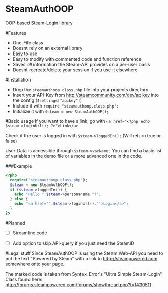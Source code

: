 # SteamAuthOOP
OOP-based Steam-Login library

#Features
- One-File class
- Doesnt rely on an external library
- Easy to use
- Easy to modify with commented code and function reference
- Saves *all* information the Steam-API provides on a per-user basis
- Doesnt recreate/delete your session if you use it elsewhere

#Installation
- Drop the `steamauthoop.class.php` file into your projects directory
- Insert your API-Key from http://steamcommunity.com/dev/apikey into the config (`$settings["apikey"]`)
- Include it with `require "steamauthoop.class.php";`
- Initialize it with `$steam = new SteamAuthOOP();`

#Basic usage
If you want to have a link, go with
`<a href="<?php echo $steam->loginUrl(); ?>">Link</a>`


Check if the user is logged in with
`$steam->loggedIn();`
(Will return true or false)


User-Data is accessible through `$steam->varName;`
You can find a basic list of variables in the demo file or a more advanced one in the code.


###Example

```php
<?php
  require("steamauthoop.class.php");
  $steam = new SteamAuthOOP();
  if ($steam->loggedIn()) {
    echo "Hello ".$steam->personaname."!";
  } else {
    echo "<a href='".$steam->loginUrl()."'>Login</a>";
  }
?>
```

#Planned
* [ ] Streamline code
* [ ] Add option to skip API-query if you just need the SteamID


#Legal stuff
Since SteamAuthOOP is using the Steam Web-API you need to put the text "Powered by Steam" with a link to http://steampowered.com somewhere onto your page.

The marked code is taken from Syntax_Error's "Ultra Simple Steam-Login" Class found here: http://forums.steampowered.com/forums/showthread.php?t=1430511
